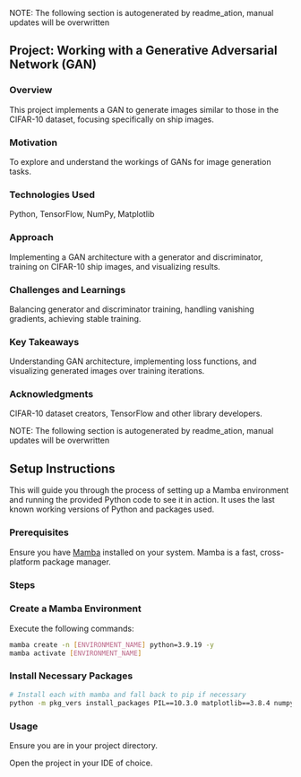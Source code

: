 
NOTE: The following section is autogenerated by readme_ation, manual updates will be overwritten
## Project:  Working with a Generative Adversarial Network (GAN)
### Overview
This project implements a GAN to generate images similar to those in the CIFAR-10 dataset, focusing specifically on ship images.
### Motivation
To explore and understand the workings of GANs for image generation tasks.
### Technologies Used
Python, TensorFlow, NumPy, Matplotlib
### Approach
Implementing a GAN architecture with a generator and discriminator, training on CIFAR-10 ship images, and visualizing results.
### Challenges and Learnings
Balancing generator and discriminator training, handling vanishing gradients, achieving stable training.
### Key Takeaways
Understanding GAN architecture, implementing loss functions, and visualizing generated images over training iterations.
### Acknowledgments
CIFAR-10 dataset creators, TensorFlow and other library developers.
<!-- END OF PROJECT DETAILS -->


NOTE: The following section is autogenerated by readme_ation, manual updates will be overwritten
## Setup Instructions

This will guide you through the process of setting up a Mamba environment and running the provided Python code to see it in action. It uses the last known working versions of Python and packages used.

### Prerequisites

Ensure you have [Mamba](https://mamba.readthedocs.io/en/latest/installation.html) installed on your system. Mamba is a fast, cross-platform package manager.

### Steps

### Create a Mamba Environment
   
Execute the following commands:

```sh
mamba create -n [ENVIRONMENT_NAME] python=3.9.19 -y
mamba activate [ENVIRONMENT_NAME]
```

### Install Necessary Packages

```sh
# Install each with mamba and fall back to pip if necessary
python -m pkg_vers install_packages PIL==10.3.0 matplotlib==3.8.4 numpy==1.26.4 pandas==2.2.2 tensorflow
```

### Usage

Ensure you are in your project directory.

Open the project in your IDE of choice.

<!-- END SETUP AND RUN INSTRUCTIONS -->
